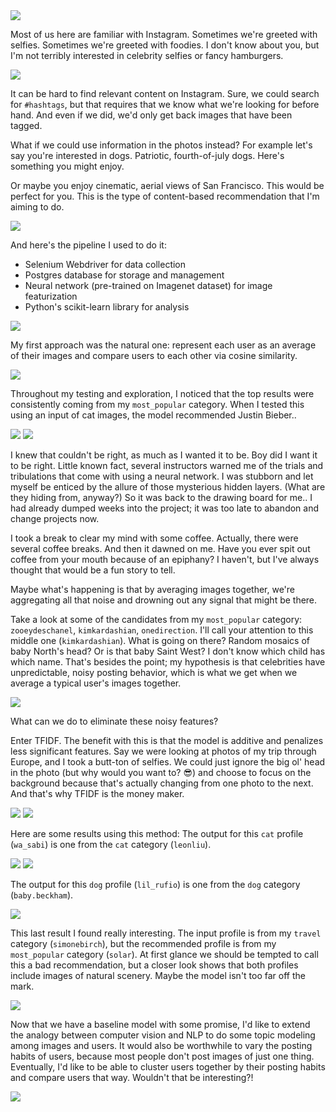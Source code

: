 <img style="float:center" src="./slides/Slide01.jpg" />

Most of us here are familiar with Instagram. Sometimes we're greeted with selfies. Sometimes we're greeted with foodies. I don't know about you, but I'm not terribly interested in celebrity selfies or fancy hamburgers.

<img style="float:center" src="./slides/Slide04.jpg" />

It can be hard to find relevant content on Instagram. Sure, we could search for `#hashtags`, but that requires that we know what we're looking for before hand. And even if we did, we'd only get back images that have been tagged.

What if we could use information in the photos instead? For example let's say you're interested in dogs. Patriotic, fourth-of-july dogs. Here's something you might enjoy.

Or maybe you enjoy cinematic, aerial views of San Francisco. This would be perfect for you.
This is the type of content-based recommendation that I'm aiming to do.

<img style="float:center" src="./slides/Slide06.jpg" />

And here's the pipeline I used to do it:

* Selenium Webdriver for data collection
* Postgres database for storage and management
* Neural network (pre-trained on Imagenet dataset) for image featurization
* Python's scikit-learn library for analysis

<img style="float:center" src="./slides/Slide07.jpg" />

My first approach was the natural one: represent each user as an average of their images and compare users to each other via cosine similarity.

<img style="float:center" src="./slides/Slide08.jpg" />

Throughout my testing and exploration,  I noticed that the top results were consistently coming from my `most_popular` category. When I tested this using an input of cat images, the model recommended Justin Bieber..

<img style="float:center" src="./slides/Slide09.jpg" />
<img style="float:center" src="./slides/Slide10.jpg" />

I knew that couldn't be right, as much as I wanted it to be. Boy did I want it to be right. Little known fact, several instructors warned me of the trials and tribulations that come with using a neural network. I was stubborn and let myself be enticed by the allure of those mysterious hidden layers. (What are they hiding from, anyway?) So it was back to the drawing board for me.. I had already dumped weeks into the project; it was too late to abandon and change projects now.

I took a break to clear my mind with some coffee. Actually, there were several coffee breaks. And then it dawned on me. Have you ever spit out coffee from your mouth because of an epiphany? I haven't, but I've always thought that would be a fun story to tell.

Maybe what's happening is that by averaging images together, we're aggregating all that noise and drowning out any signal that might be there.

Take a look at some of the candidates from my `most_popular` category: `zooeydeschanel`, `kimkardashian`, `onedirection`. I'll call your attention to this middle one (`kimkardashian`). What is going on there? Random mosaics of baby North's head? Or is that baby Saint West? I don't know which child has which name. That's besides the point; my hypothesis is that celebrities have unpredictable, noisy posting behavior, which is what we get when we average a typical user's images together.

<img style="float:center" src="./slides/Slide11.jpg" />

What can we do to eliminate these noisy features?

Enter TFIDF.
The benefit with this is that the model is additive and penalizes less significant features.
Say we were looking at photos of my trip through Europe, and I took a butt-ton of selfies. We could just ignore the big ol' head in the photo (but why would you want to? :sunglasses:) and choose to focus on the background because that's actually changing from one photo to the next. And that's why TFIDF is the money maker.

<img style="float:center" src="./slides/Slide12.jpg" />

<img style="float:center" src="./slides/Slide13.jpg" />


Here are some results using this method:
The output for this `cat` profile (`wa_sabi`) is one from the `cat` category (`leonliu`).

<img style="float:center" src="./slides/Slide14.jpg" />

<img style="float:center" src="./slides/Slide15.jpg" />

The output for this `dog` profile (`lil_rufio`) is one from the `dog` category (`baby.beckham`).

<img style="float:center" src="./slides/Slide16.jpg" />

This last result I found really interesting. The input profile is from my `travel` category (`simonebirch`), but the recommended profile is from my `most_popular` category (`solar`). At first glance we should be tempted to call this a bad recommendation, but a closer look shows that both profiles include images of natural scenery. Maybe the model isn't too far off the mark.

<img style="float:center" src="./slides/Slide17.jpg" />

Now that we have a baseline model with some promise, I'd like to extend the analogy between computer vision and NLP to do some topic modeling among images and users. It would also be worthwhile to vary the posting habits of users, because most people don't post images of just one thing. Eventually, I'd like to be able to cluster users together by their posting habits and compare users that way. Wouldn't that be interesting?!

<img style="float:center" src="./slides/Slide18.jpg" />
